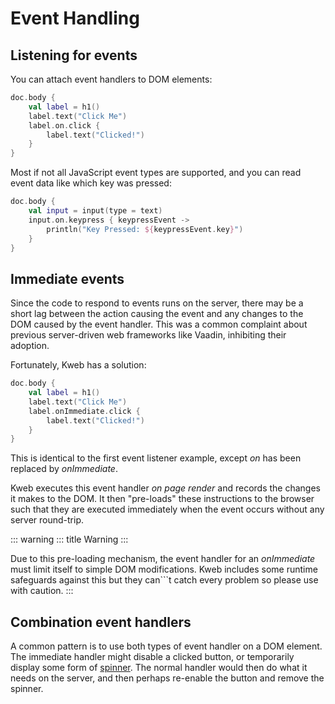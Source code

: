 # Event Handling

## Listening for events

You can attach event handlers to DOM elements:

```kotlin
doc.body {
    val label = h1()
    label.text("Click Me")
    label.on.click {
        label.text("Clicked!")
    }
}
```

Most if not all JavaScript event types are supported, and you can read
event data like which key was pressed:

```kotlin
doc.body {
    val input = input(type = text)
    input.on.keypress { keypressEvent ->
        println("Key Pressed: ${keypressEvent.key}")
    }
}
```

## Immediate events

Since the code to respond to events runs on the server, there may be a
short lag between the action causing the event and any changes to the
DOM caused by the event handler. This was a common complaint about
previous server-driven web frameworks like Vaadin, inhibiting their
adoption.

Fortunately, Kweb has a solution:

```kotlin
doc.body {
    val label = h1()
    label.text("Click Me")
    label.onImmediate.click {
        label.text("Clicked!")
    }
}
```

This is identical to the first event listener example, except *on* has
been replaced by *onImmediate*.

Kweb executes this event handler *on page render* and records the
changes it makes to the DOM. It then \"pre-loads\" these instructions to
the browser such that they are executed immediately when the event
occurs without any server round-trip.

::: warning
::: title
Warning
:::

Due to this pre-loading mechanism, the event handler for an
*onImmediate* must limit itself to simple DOM modifications. Kweb
includes some runtime safeguards against this but they can```t catch
every problem so please use with caution.
:::

## Combination event handlers

A common pattern is to use both types of event handler on a DOM element.
The immediate handler might disable a clicked button, or temporarily
display some form of [spinner](https://loading.io/css/). The normal
handler would then do what it needs on the server, and then perhaps
re-enable the button and remove the spinner.
